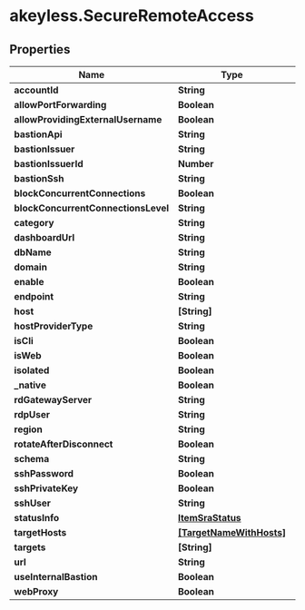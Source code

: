 # akeyless.SecureRemoteAccess

## Properties

Name | Type | Description | Notes
------------ | ------------- | ------------- | -------------
**accountId** | **String** |  | [optional] 
**allowPortForwarding** | **Boolean** |  | [optional] 
**allowProvidingExternalUsername** | **Boolean** |  | [optional] 
**bastionApi** | **String** |  | [optional] 
**bastionIssuer** | **String** |  | [optional] 
**bastionIssuerId** | **Number** |  | [optional] 
**bastionSsh** | **String** |  | [optional] 
**blockConcurrentConnections** | **Boolean** |  | [optional] 
**blockConcurrentConnectionsLevel** | **String** |  | [optional] 
**category** | **String** |  | [optional] 
**dashboardUrl** | **String** |  | [optional] 
**dbName** | **String** |  | [optional] 
**domain** | **String** |  | [optional] 
**enable** | **Boolean** |  | [optional] 
**endpoint** | **String** |  | [optional] 
**host** | **[String]** |  | [optional] 
**hostProviderType** | **String** |  | [optional] 
**isCli** | **Boolean** |  | [optional] 
**isWeb** | **Boolean** |  | [optional] 
**isolated** | **Boolean** |  | [optional] 
**_native** | **Boolean** |  | [optional] 
**rdGatewayServer** | **String** |  | [optional] 
**rdpUser** | **String** |  | [optional] 
**region** | **String** |  | [optional] 
**rotateAfterDisconnect** | **Boolean** |  | [optional] 
**schema** | **String** |  | [optional] 
**sshPassword** | **Boolean** |  | [optional] 
**sshPrivateKey** | **Boolean** |  | [optional] 
**sshUser** | **String** |  | [optional] 
**statusInfo** | [**ItemSraStatus**](ItemSraStatus.md) |  | [optional] 
**targetHosts** | [**[TargetNameWithHosts]**](TargetNameWithHosts.md) |  | [optional] 
**targets** | **[String]** |  | [optional] 
**url** | **String** |  | [optional] 
**useInternalBastion** | **Boolean** |  | [optional] 
**webProxy** | **Boolean** |  | [optional] 


